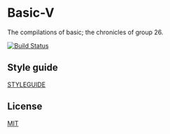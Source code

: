 # Basic-V
The compilations of basic; the chronicles of group 26.

[![Build Status](https://travis-ci.com/c0rp3n/basic-v.svg?token=1eAJNuAjQDrssYuuMWC9&branch=master)](https://travis-ci.com/c0rp3n/basic-v)

## Style guide
[STYLEGUIDE](STYLEGUIDE.md "STYLEGUIDE")

## License
[MIT](LICENSE.md "MIT")
